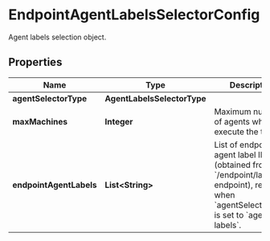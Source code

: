 

# EndpointAgentLabelsSelectorConfig

Agent labels selection object.

## Properties

| Name | Type | Description | Notes |
|------------ | ------------- | ------------- | -------------|
|**agentSelectorType** | **AgentLabelsSelectorType** |  |  [optional] |
|**maxMachines** | **Integer** | Maximum number of agents which can execute the test. |  [optional] |
|**endpointAgentLabels** | **List&lt;String&gt;** | List of endpoint agent label IDs (obtained from &#x60;/endpoint/labels&#x60; endpoint), required when &#x60;agentSelectorType&#x60; is set to &#x60;agent-labels&#x60;. |  [optional] |



